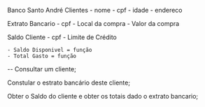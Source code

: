 Banco Santo André
Clientes
    - nome
    - cpf
    - idade
    - endereco
    
Extrato Bancario
    - cpf
    - Local da compra
    - Valor da compra

Saldo Cliente
    - cpf
    - Limite de Crédito

    - Saldo Disponivel = função
    - Total Gasto = função

--
Consultar um cliente;

Constular o estrato bancário deste cliente;

Obter o Saldo do cliente e obter os totais dado o extrato bancario;